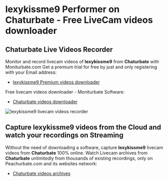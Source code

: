 # lexykissme9 Performer on Chaturbate - Free LiveCam videos downloader

## Chaturbate Live Videos Recorder

Monitor and record livecam videos of **lexykissme9** from **Chaturbate** with Moniturbate.com
Get a premium trial for free by just and only registering with your Email address:
* [lexykissme9 Premium videos downloader](https://moniturbate.com/request-demo-licence-key.html)

Free livecam videos downloader - Moniturbate Software:
* [Chaturbate videos downloader](https://moniturbate.com/moniturbate-download-software.html)

![lexykissme9 livecam videos recorder](https://peachurnet.com/templates/moniturbate-software.png)


## Capture lexykissme9 videos from the Cloud and watch your recordings on Streaming

Without the need of downloading a software, capture **lexykissme9** livecam videos from **Chaturbate** 100% online.
Watch Livecam archives from **Chaturbate** unlimitedly from thousands of existing recordings, only on Peachurbate.com and its websites network:
* [Chaturbate videos archives](https://peachurnet.com/)